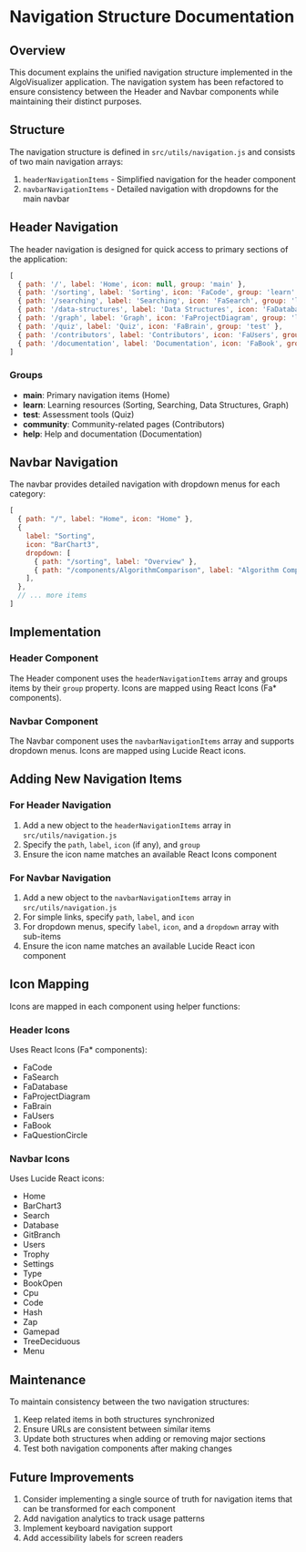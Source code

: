 # Navigation Structure Documentation

## Overview

This document explains the unified navigation structure implemented in the AlgoVisualizer application. The navigation system has been refactored to ensure consistency between the Header and Navbar components while maintaining their distinct purposes.

## Structure

The navigation structure is defined in `src/utils/navigation.js` and consists of two main navigation arrays:

1. `headerNavigationItems` - Simplified navigation for the header component
2. `navbarNavigationItems` - Detailed navigation with dropdowns for the main navbar

## Header Navigation

The header navigation is designed for quick access to primary sections of the application:

```javascript
[
  { path: '/', label: 'Home', icon: null, group: 'main' },
  { path: '/sorting', label: 'Sorting', icon: 'FaCode', group: 'learn' },
  { path: '/searching', label: 'Searching', icon: 'FaSearch', group: 'learn' },
  { path: '/data-structures', label: 'Data Structures', icon: 'FaDatabase', group: 'learn' },
  { path: '/graph', label: 'Graph', icon: 'FaProjectDiagram', group: 'learn' },
  { path: '/quiz', label: 'Quiz', icon: 'FaBrain', group: 'test' },
  { path: '/contributors', label: 'Contributors', icon: 'FaUsers', group: 'community' },
  { path: '/documentation', label: 'Documentation', icon: 'FaBook', group: 'help' }
]
```

### Groups

- **main**: Primary navigation items (Home)
- **learn**: Learning resources (Sorting, Searching, Data Structures, Graph)
- **test**: Assessment tools (Quiz)
- **community**: Community-related pages (Contributors)
- **help**: Help and documentation (Documentation)

## Navbar Navigation

The navbar provides detailed navigation with dropdown menus for each category:

```javascript
[
  { path: "/", label: "Home", icon: "Home" },
  {
    label: "Sorting",
    icon: "BarChart3",
    dropdown: [
      { path: "/sorting", label: "Overview" },
      { path: "/components/AlgorithmComparison", label: "Algorithm Comparison" },
    ],
  },
  // ... more items
]
```

## Implementation

### Header Component

The Header component uses the `headerNavigationItems` array and groups items by their `group` property. Icons are mapped using React Icons (Fa* components).

### Navbar Component

The Navbar component uses the `navbarNavigationItems` array and supports dropdown menus. Icons are mapped using Lucide React icons.

## Adding New Navigation Items

### For Header Navigation

1. Add a new object to the `headerNavigationItems` array in `src/utils/navigation.js`
2. Specify the `path`, `label`, `icon` (if any), and `group`
3. Ensure the icon name matches an available React Icons component

### For Navbar Navigation

1. Add a new object to the `navbarNavigationItems` array in `src/utils/navigation.js`
2. For simple links, specify `path`, `label`, and `icon`
3. For dropdown menus, specify `label`, `icon`, and a `dropdown` array with sub-items
4. Ensure the icon name matches an available Lucide React icon component

## Icon Mapping

Icons are mapped in each component using helper functions:

### Header Icons
Uses React Icons (Fa* components):
- FaCode
- FaSearch
- FaDatabase
- FaProjectDiagram
- FaBrain
- FaUsers
- FaBook
- FaQuestionCircle

### Navbar Icons
Uses Lucide React icons:
- Home
- BarChart3
- Search
- Database
- GitBranch
- Users
- Trophy
- Settings
- Type
- BookOpen
- Cpu
- Code
- Hash
- Zap
- Gamepad
- TreeDeciduous
- Menu

## Maintenance

To maintain consistency between the two navigation structures:

1. Keep related items in both structures synchronized
2. Ensure URLs are consistent between similar items
3. Update both structures when adding or removing major sections
4. Test both navigation components after making changes

## Future Improvements

1. Consider implementing a single source of truth for navigation items that can be transformed for each component
2. Add navigation analytics to track usage patterns
3. Implement keyboard navigation support
4. Add accessibility labels for screen readers